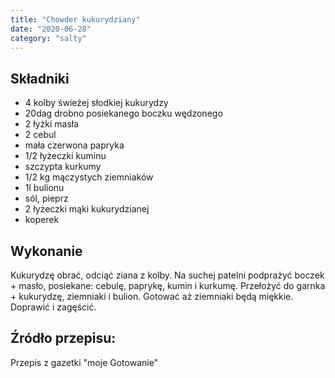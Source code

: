 ```yaml
---
title: "Chowder kukurydziany"
date: "2020-06-28"
category: "salty"
---
```


## Składniki

- 4 kolby świeżej słodkiej kukurydzy
- 20dag drobno posiekanego boczku wędzonego
- 2 łyżki masła
- 2 cebul
- mała czerwona papryka
- 1/2 łyżeczki kuminu
- szczypta kurkumy
- 1/2 kg mączystych ziemniaków
- 1l bulionu
- sól, pieprz
- 2 łyżeczki mąki kukurydzianej
- koperek

## Wykonanie

Kukurydzę obrać, odciąć ziana z kolby. Na suchej patelni podprażyć boczek + masło,
posiekane: cebulę, paprykę, kumin i kurkumę. Przełożyć do garnka + kukurydzę, ziemniaki
i bulion. Gotować aż ziemniaki będą miękkie. Doprawić i zagęścić.

## Źródło przepisu:

Przepis z gazetki "moje Gotowanie"

